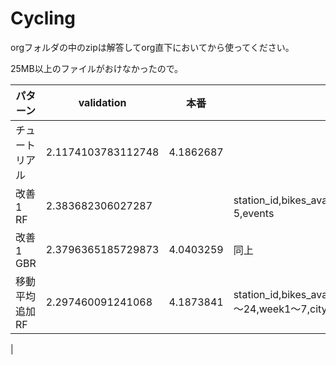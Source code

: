 # Cycling

orgフォルダの中のzipは解答してorg直下においてから使ってください。

25MB以上のファイルがおけなかったので。

|パターン|validation|本番|データセット|
|---|---|---|---|
|チュートリアル|2.1174103783112748|4.1862687||
|改善1 RF|2.383682306027287||station_id,bikes_available_at0,hour_1～24,week1～7,city_1～5,events|
|改善1 GBR|2.3796365185729873|4.0403259|同上|
|移動平均追加 RF|2.297460091241068|4.1873841|station_id,bikes_available_at0,start_num_ave,end_num_ave,hour_1～24,week1～7,city_1～5,events
|
